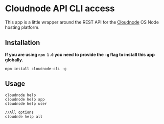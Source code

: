 # Cloudnode API CLI access

This app is a little wrapper around the REST API for the [Cloudnode](http://cloudno.de/) OS Node hosting platform.

## Installation

**If you are using `npm 1.0` you need to provide the `-g` flag to install this app globally.**

    npm install cloudnode-cli -g

## Usage

    cloudnode help
    cloudnode help app
    cloudnode help user

    //All options
    cloudnde help all
